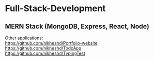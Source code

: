 # Full-Stack-Development
## MERN Stack (MongoDB, Express, React, Node)

Other applications: <br>
https://github.com/nikheshd/Portfolio-website <br>
https://github.com/nikheshd/TodoApp <br>
https://github.com/nikheshd/TypingTest
